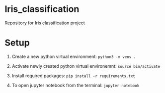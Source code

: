 # Iris_classification
Repository for Iris classification project

# Setup
1. Create a new python virtual environment:
`python3 -m venv .`

2. Activate newly created python virtual environemnt:
`source bin/activate`

3. Install required packages:
`pip install -r requirements.txt`

4. To open jupyter notebook from the terminal:
`jupyter notebook`
